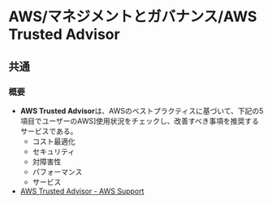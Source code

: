 # AWS/マネジメントとガバナンス/AWS Trusted Advisor

## 共通

### 概要

- **AWS Trusted Advisor**は、AWSのベストプラクティスに基づいて、下記の5項目でユーザーのAWS]使用状況をチェックし、改善すべき事項を推奨するサービスである。
  - コスト最適化
  - セキュリティ
  - 対障害性
  - パフォーマンス
  - サービス
- [AWS Trusted Advisor - AWS Support](https://docs.aws.amazon.com/ja_jp/awssupport/latest/user/trusted-advisor.html)

